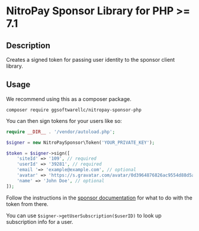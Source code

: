 # NitroPay Sponsor Library for PHP >= 7.1

## Description

Creates a signed token for passing user identity to the sponsor client library.

## Usage

We recommend using this as a composer package.

`composer require ggsoftwarellc/nitropay-sponsor-php`

You can then sign tokens for your users like so:

```php
require __DIR__ . '/vendor/autoload.php';

$signer = new NitroPaySponsor\Token('YOUR_PRIVATE_KEY');

$token = $signer->sign([
    'siteId' => '109', // required
    'userId' => '39281', // required
    'email '=> 'example@example.com', // optional
    'avatar' => 'https://s.gravatar.com/avatar/0d3964876826ac9554d88d5a51ea87a2?s=80', // optional
    'name' => 'John Doe', // optional
]);
```

Follow the instructions in the [sponsor documentation](https://docs.nitropay.com/sponsor) for what to do with the token from there.

You can use `$signer->getUserSubscription($userID)` to look up subscription info for a user.

